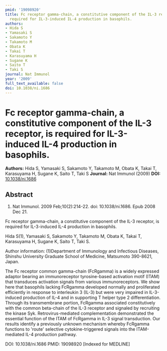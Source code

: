 ```yaml
---
pmid: '19098920'
title: Fc receptor gamma-chain, a constitutive component of the IL-3 receptor, is
  required for IL-3-induced IL-4 production in basophils.
authors:
- Hida S
- Yamasaki S
- Sakamoto Y
- Takamoto M
- Obata K
- Takai T
- Karasuyama H
- Sugane K
- Saito T
- Taki S
journal: Nat Immunol
year: '2009'
full_text_available: false
doi: 10.1038/ni.1686
---
```


# Fc receptor gamma-chain, a constitutive component of the IL-3 receptor, is required for IL-3-induced IL-4 production in basophils.
**Authors:** Hida S, Yamasaki S, Sakamoto Y, Takamoto M, Obata K, Takai T, Karasuyama H, Sugane K, Saito T, Taki S
**Journal:** Nat Immunol (2009)
**DOI:** [10.1038/ni.1686](https://doi.org/10.1038/ni.1686)

## Abstract

1. Nat Immunol. 2009 Feb;10(2):214-22. doi: 10.1038/ni.1686. Epub 2008 Dec 21.

Fc receptor gamma-chain, a constitutive component of the IL-3 receptor, is 
required for IL-3-induced IL-4 production in basophils.

Hida S(1), Yamasaki S, Sakamoto Y, Takamoto M, Obata K, Takai T, Karasuyama H, 
Sugane K, Saito T, Taki S.

Author information:
(1)Department of Immunology and Infectious Diseases, Shinshu University Graduate 
School of Medicine, Matsumoto 390-8621, Japan.

The Fc receptor common gamma-chain (FcRgamma) is a widely expressed adaptor 
bearing an immunoreceptor tyrosine-based activation motif (ITAM) that transduces 
activation signals from various immunoreceptors. We show here that basophils 
lacking FcRgamma developed normally and proliferated efficiently in response to 
interleukin 3 (IL-3) but were very impaired in IL-3-induced production of IL-4 
and in supporting T helper type 2 differentiation. Through its transmembrane 
portion, FcRgamma associated constitutively with the common beta-chain of the 
IL-3 receptor and signaled by recruiting the kinase Syk. Retrovirus-mediated 
complementation demonstrated the essential function of the ITAM of FcRgamma in 
IL-3 signal transduction. Our results identify a previously unknown mechanism 
whereby FcRgamma functions to 'route' selective cytokine-triggered signals into 
the ITAM-mediated IL-4 production pathway.

DOI: 10.1038/ni.1686
PMID: 19098920 [Indexed for MEDLINE]
